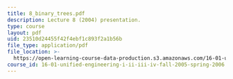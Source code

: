 ```yaml
---
title: 8_binary_trees.pdf
description: Lecture 8 (2004) presentation.
type: course
layout: pdf
uid: 23510d24455f42f4ebf1c893f2a1b56b
file_type: application/pdf
file_location: >-
  https://open-learning-course-data-production.s3.amazonaws.com/16-01-unified-engineering-i-ii-iii-iv-fall-2005-spring-2006/23510d24455f42f4ebf1c893f2a1b56b_8_binary_trees.pdf
course_id: 16-01-unified-engineering-i-ii-iii-iv-fall-2005-spring-2006
---
```

